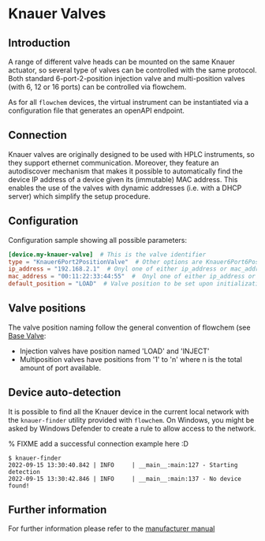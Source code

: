 # Knauer Valves
## Introduction
A range of different valve heads can be mounted on the same Knauer actuator, so several type of valves can be controlled
with the same protocol. Both standard 6-port-2-position injection valve and multi-position valves
(with 6, 12 or 16 ports) can be controlled via flowchem.

As for all `flowchem` devices, the virtual instrument can be instantiated via a configuration file that generates an
openAPI endpoint.


## Connection
Knauer valves are originally designed to be used with HPLC instruments, so they support ethernet communication.
Moreover, they feature an autodiscover mechanism that makes it possible to automatically find the device IP address
of a device given its (immutable) MAC address.
This enables the use of the valves with dynamic addresses (i.e. with a DHCP server) which simplify the setup procedure.


## Configuration
Configuration sample showing all possible parameters:

```toml
[device.my-knauer-valve]  # This is the valve identifier
type = "Knauer6Port2PositionValve"  # Other options are Knauer6Port6PositionValve, Knauer12PortValve and Knauer16PortValve
ip_address = "192.168.2.1"  # Onyl one of either ip_address or mac_address need to be provided
mac_address = "00:11:22:33:44:55"  #  Onyl one of either ip_address or mac_address need to be provided
default_position = "LOAD"  # Valve position to be set upon initialization
```

## Valve positions
The valve position naming follow the general convention of flowchem (see [Base Valve](../../models/valves/base_valve.md):
* Injection valves have position named 'LOAD' and 'INJECT'
* Multiposition valves have positions from '1' to 'n' where n is the total amount of port available.

## Device auto-detection
It is possible to find all the Knauer device in the current local network with the `knauer-finder` utility provided with `flowchem`.
On Windows, you might be asked by Windows Defender to create a rule to allow access to the network.

% FIXME add a successful connection example here :D
```shell
$ knauer-finder
2022-09-15 13:30:40.842 | INFO     | __main__:main:127 - Starting detection
2022-09-15 13:30:42.846 | INFO     | __main__:main:137 - No device found!
```

## Further information
For further information please refer to the [manufacturer manual](./valve_instructions_en.pdf)
